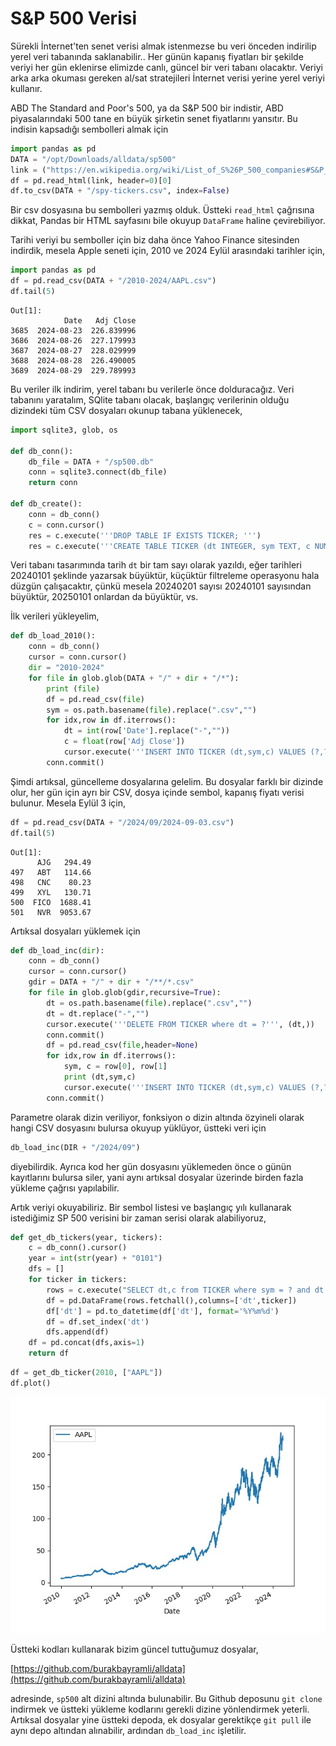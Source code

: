 # S&P 500 Verisi

Sürekli İnternet'ten senet verisi almak istenmezse bu veri önceden
indirilip yerel veri tabanında saklanabilir.. Her günün kapanış
fiyatları bir şekilde veriyi her gün eklenirse elimizde canlı, güncel
bir veri tabanı olacaktır. Veriyi arka arka okuması gereken al/sat
stratejileri İnternet verisi yerine yerel veriyi kullanır.

ABD The Standard and Poor's 500, ya da S&P 500 bir indistir, ABD
piyasalarındaki 500 tane en büyük şirketin senet fiyatlarını yansıtır.
Bu indisin kapsadığı sembolleri almak için

```python
import pandas as pd
DATA = "/opt/Downloads/alldata/sp500"
link = ("https://en.wikipedia.org/wiki/List_of_S%26P_500_companies#S&P_500_component_stocks")
df = pd.read_html(link, header=0)[0]
df.to_csv(DATA + "/spy-tickers.csv", index=False)
```

Bir csv dosyasına bu sembolleri yazmış olduk. Üstteki `read_html` çağrısına dikkat,
Pandas bir HTML sayfasını bile okuyup `DataFrame` haline çevirebiliyor.

Tarihi veriyi bu semboller için biz daha önce Yahoo Finance sitesinden
indirdik, mesela Apple seneti için, 2010 ve 2024 Eylül arasındaki
tarihler için,

```python
import pandas as pd
df = pd.read_csv(DATA + "/2010-2024/AAPL.csv")
df.tail(5)
```

```text
Out[1]: 
            Date   Adj Close
3685  2024-08-23  226.839996
3686  2024-08-26  227.179993
3687  2024-08-27  228.029999
3688  2024-08-28  226.490005
3689  2024-08-29  229.789993
```

Bu veriler ilk indirim, yerel tabanı bu verilerle önce dolduracağız. Veri tabanını
yaratalım, SQlite tabanı olacak, başlangıç verilerinin olduğu dizindeki tüm
CSV dosyaları okunup tabana yüklenecek,

```python
import sqlite3, glob, os

def db_conn():
    db_file = DATA + "/sp500.db"
    conn = sqlite3.connect(db_file)    
    return conn

def db_create():
    conn = db_conn()
    c = conn.cursor()
    res = c.execute('''DROP TABLE IF EXISTS TICKER; ''')
    res = c.execute('''CREATE TABLE TICKER (dt INTEGER, sym TEXT, c NUMERIC, PRIMARY KEY (dt, sym)); ''')
```

Veri tabanı tasarımında tarih `dt` bir tam sayı olarak yazıldı, eğer
tarihleri 20240101 şeklinde yazarsak büyüktür, küçüktür filtreleme
operasyonu hala düzgün çalışacaktır, çünkü mesela 20240201 sayısı
20240101 sayısından büyüktür, 20250101 onlardan da büyüktür, vs.

İlk verileri yükleyelim,

```python
def db_load_2010():
    conn = db_conn()    
    cursor = conn.cursor()
    dir = "2010-2024"
    for file in glob.glob(DATA + "/" + dir + "/*"):
        print (file)
        df = pd.read_csv(file)
        sym = os.path.basename(file).replace(".csv","")
        for idx,row in df.iterrows():
            dt = int(row['Date'].replace("-",""))
            c = float(row['Adj Close'])
            cursor.execute('''INSERT INTO TICKER (dt,sym,c) VALUES (?,?,?)''', (dt,sym,c))
        conn.commit()        
```

Şimdi artıksal, güncelleme dosyalarına gelelim. Bu dosyalar farklı bir
dizinde olur, her gün için ayrı bir CSV, dosya içinde sembol, kapanış
fiyatı verisi bulunur.  Mesela Eylül 3 için,

```python
df = pd.read_csv(DATA + "/2024/09/2024-09-03.csv")
df.tail(5)
```

```text
Out[1]: 
      AJG   294.49
497   ABT   114.66
498   CNC    80.23
499   XYL   130.71
500  FICO  1688.41
501   NVR  9053.67
```

Artıksal dosyaları yüklemek için

```python
def db_load_inc(dir):
    conn = db_conn()    
    cursor = conn.cursor()
    gdir = DATA + "/" + dir + "/**/*.csv"
    for file in glob.glob(gdir,recursive=True):        
        dt = os.path.basename(file).replace(".csv","")
        dt = dt.replace("-","")
        cursor.execute('''DELETE FROM TICKER where dt = ?''', (dt,))
        conn.commit()        
        df = pd.read_csv(file,header=None)
        for idx,row in df.iterrows():
            sym, c = row[0], row[1]
            print (dt,sym,c)
            cursor.execute('''INSERT INTO TICKER (dt,sym,c) VALUES (?,?,?)''', (dt,sym,c))
        conn.commit()        

```

Parametre olarak dizin veriliyor, fonksiyon o dizin altında özyineli olarak hangi CSV
dosyasını bulursa okuyup yüklüyor, üstteki veri için

```python
db_load_inc(DIR + "/2024/09")
```

diyebilirdik. Ayrıca kod her gün dosyasını yüklemeden önce o günün
kayıtlarını bulursa siler, yani aynı artıksal dosyalar üzerinde birden
fazla yükleme çağrısı yapılabilir.

Artık veriyi okuyabiliriz. Bir sembol listesi ve başlangıç yılı kullanarak
istediğimiz SP 500 verisini bir zaman serisi olarak alabiliyoruz,

```python
def get_db_tickers(year, tickers):
    c = db_conn().cursor()
    year = int(str(year) + "0101")
    dfs = []
    for ticker in tickers:
        rows = c.execute("SELECT dt,c from TICKER where sym = ? and dt >= ?", (ticker,year))
        df = pd.DataFrame(rows.fetchall(),columns=['dt',ticker])
        df['dt'] = pd.to_datetime(df['dt'], format='%Y%m%d')
        df = df.set_index('dt')
        dfs.append(df)
    df = pd.concat(dfs,axis=1)
    return df
```

```python
df = get_db_ticker(2010, ["AAPL"])
df.plot()
```

![](aapl.jpg)

Üstteki kodları kullanarak bizim güncel tuttuğumuz dosyalar,

[https://github.com/burakbayramli/alldata](https://github.com/burakbayramli/alldata)

adresinde, `sp500` alt dizini altında bulunabilir. Bu Github deposunu
`git clone` indirmek ve üstteki yükleme kodlarını gerekli dizine
yönlendirmek yeterli. Artıksal dosyalar yine üstteki depoda, ek
dosyalar gerektikçe `git pull` ile aynı depo altından alınabilir,
ardından `db_load_inc` işletilir.


